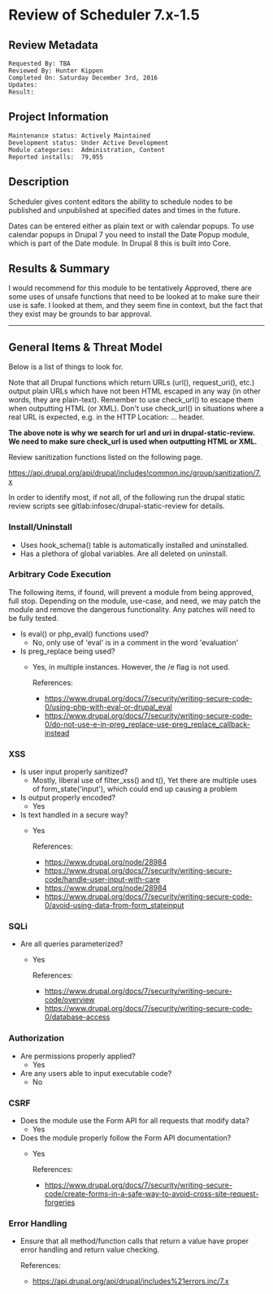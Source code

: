 # Review of Scheduler 7.x-1.5

## Review Metadata

    Requested By: TBA
    Reviewed By: Hunter Kippen
    Completed On: Saturday December 3rd, 2016
    Updates:
    Result:
    

## Project Information

    Maintenance status: Actively Maintained
    Development status: Under Active Development
    Module categories:  Administration, Content
    Reported installs:  79,055


## Description

Scheduler gives content editors the ability to schedule nodes to be published
and unpublished at specified dates and times in the future.

Dates can be entered either as plain text or with calendar popups. To use
calendar popups in Drupal 7 you need to install the Date Popup module,
which is part of the Date module. In Drupal 8 this is built into Core. 


## Results & Summary

I would recommend for this module to be tentatively Approved, there are
some uses of unsafe functions that need to be looked at to make sure their
use is safe. I looked at them, and they seem fine in context, but the fact
that they exist may be grounds to bar approval.

---

## General Items & Threat Model

Below is a list of things to look for.

Note that all Drupal functions which return URLs (url(), request_uri(), etc.)
output plain URLs which have not been HTML escaped in any way (in other words,
they are plain-text). Remember to use check_url() to escape them when
outputting HTML (or XML). Don't use check_url() in situations where a real URL
is expected, e.g. in the HTTP Location: ... header.

**The above note is why we search for url and uri in drupal-static-review. We
need to make sure check_url is used when outputting HTML or XML.**

Review sanitization functions listed on the following page.

https://api.drupal.org/api/drupal/includes!common.inc/group/sanitization/7.x


In order to identify most, if not all, of the following run the drupal static
review scripts see gitlab:infosec/drupal-static-review for details.


### Install/Uninstall ###

- Uses hook_schema() table is automatically installed and uninstalled.
- Has a plethora of global variables. Are all deleted on uninstall.


### Arbitrary Code Execution ###

The following items, if found, will prevent a module from being approved, full
stop. Depending on the module, use-case, and need, we may patch the module and
remove the dangerous functionality. Any patches will need to be fully tested.

- Is eval() or php_eval() functions used?
  - No, only use of 'eval' is in a comment in the word 'evaluation'
- Is preg_replace being used?
  - Yes, in multiple instances. However, the /e flag is not used.

    References:
    - https://www.drupal.org/docs/7/security/writing-secure-code-0/using-php-with-eval-or-drupal_eval
    - https://www.drupal.org/docs/7/security/writing-secure-code-0/do-not-use-e-in-preg_replace-use-preg_replace_callback-instead


### XSS ###

- Is user input properly sanitized?
  - Mostly, liberal use of filter_xss() and t(), Yet there are multiple uses
    of form_state('input'), which could end up causing a problem
- Is output properly encoded?
  - Yes
- Is text handled in a secure way? 
  - Yes

    References:
    - https://www.drupal.org/node/28984
    - https://www.drupal.org/docs/7/security/writing-secure-code/handle-user-input-with-care
    - https://www.drupal.org/node/28984
    - https://www.drupal.org/docs/7/security/writing-secure-code-0/avoid-using-data-from-form_stateinput


### SQLi ###

- Are all queries parameterized?
  - Yes

    References:
    - https://www.drupal.org/docs/7/security/writing-secure-code/overview
    - https://www.drupal.org/docs/7/security/writing-secure-code-0/database-access


### Authorization ###

- Are permissions properly applied?
  - Yes
- Are any users able to input executable code?
  - No
 

### CSRF ###

- Does the module use the Form API for all requests that modify data?
  - Yes
- Does the module properly follow the Form API documentation?
  - Yes

    References:
    - https://www.drupal.org/docs/7/security/writing-secure-code/create-forms-in-a-safe-way-to-avoid-cross-site-request-forgeries


### Error Handling ###

- Ensure that all method/function calls that return a value have proper error
  handling and return value checking. 

    References:
    - https://api.drupal.org/api/drupal/includes%21errors.inc/7.x
